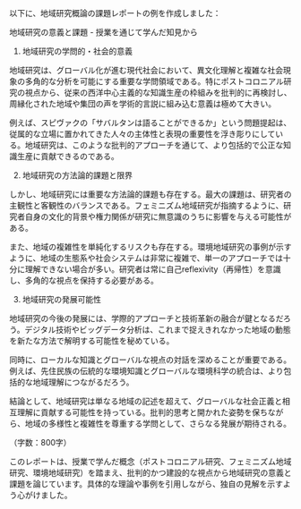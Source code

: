 以下に、地域研究概論の課題レポートの例を作成しました：

地域研究の意義と課題 - 授業を通じて学んだ知見から

1. 地域研究の学問的・社会的意義

地域研究は、グローバル化が進む現代社会において、異文化理解と複雑な社会現象の多角的な分析を可能にする重要な学問領域である。特にポストコロニアル研究の視点から、従来の西洋中心主義的な知識生産の枠組みを批判的に再検討し、周縁化された地域や集団の声を学術的言説に組み込む意義は極めて大きい。

例えば、スピヴァクの「サバルタンは語ることができるか」という問題提起は、従属的な立場に置かれてきた人々の主体性と表現の重要性を浮き彫りにしている。地域研究は、このような批判的アプローチを通じて、より包括的で公正な知識生産に貢献できるのである。

2. 地域研究の方法論的課題と限界

しかし、地域研究には重要な方法論的課題も存在する。最大の課題は、研究者の主観性と客観性のバランスである。フェミニズム地域研究が指摘するように、研究者自身の文化的背景や権力関係が研究に無意識のうちに影響を与える可能性がある。

また、地域の複雑性を単純化するリスクも存在する。環境地域研究の事例が示すように、地域の生態系や社会システムは非常に複雑で、単一のアプローチでは十分に理解できない場合が多い。研究者は常に自己reflexivity（再帰性）を意識し、多角的な視点を保持する必要がある。

3. 地域研究の発展可能性

地域研究の今後の発展には、学際的アプローチと技術革新の融合が鍵となるだろう。デジタル技術やビッグデータ分析は、これまで捉えきれなかった地域の動態を新たな方法で解明する可能性を秘めている。

同時に、ローカルな知識とグローバルな視点の対話を深めることが重要である。例えば、先住民族の伝統的な環境知識とグローバルな環境科学の統合は、より包括的な地域理解につながるだろう。

結論として、地域研究は単なる地域の記述を超えて、グローバルな社会正義と相互理解に貢献する可能性を持っている。批判的思考と開かれた姿勢を保ちながら、地域の多様性と複雑性を尊重する学問として、さらなる発展が期待される。

（字数：800字）

このレポートは、授業で学んだ概念（ポストコロニアル研究、フェミニズム地域研究、環境地域研究）を踏まえ、批判的かつ建設的な視点から地域研究の意義と課題を論じています。具体的な理論や事例を引用しながら、独自の見解を示すよう心がけました。